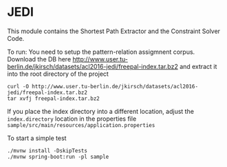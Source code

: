 JEDI
====

This module contains the Shortest Path Extractor and the Constraint Solver Code.


To run:
You need to setup the pattern-relation assigmnent corpus.
Download the DB here http://www.user.tu-berlin.de/jkirsch/datasets/acl2016-jedi/freepal-index.tar.bz2
and extract it into the root directory of the project

    curl -O http://www.user.tu-berlin.de/jkirsch/datasets/acl2016-jedi/freepal-index.tar.bz2
    tar xvfj freepal-index.tar.bz2

If you place the index directory into a different location, adjust the `index.directory` location in the properties file `sample/src/main/resources/application.properties`

To start a simple test

    ./mvnw install -DskipTests 
    ./mvnw spring-boot:run -pl sample

<!---
Eval-Data
 http://iesl.cs.umass.edu/riedel/data-univSchema/nyt-freebase.test.triples.universal.mention.txt
-->
